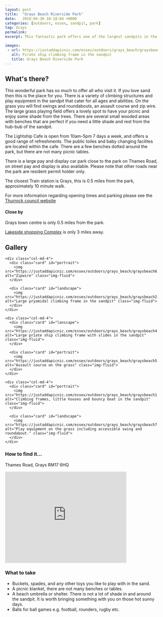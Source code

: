 ```yaml
---
layout: post
title:  "Grays Beach Riverside Park"
date:   2018-04-30 10:18:04 +0000
categories: [outdoors, essex, sandpit, park]
tag: Grays
permalink: 
excerpt: This fantastic park offers one of the largest sandpits in the South East.  There is a lovely green space for picnics and ball games, climbing frames, cafe and toilets. 

images: 
 - url: https://justaddapicnic.com/essex/outdoors/grays_beach/graysbeach4.jpg
   alt: Pirate ship climbing frame in the sandpit
   title: Grays Beach Riverside Park
---
```


## What's there?

This wonderful park has so much to offer all who visit it.  If you love sand then this is the place for you. There is a variety of climbing structures and play equipment in the sandpit that cater for all ages and abilities.  On the grass you will find swings and roundabouts, an assault course and zip wire.  The large grass playing field offers a lovely spot to have your picnic and enjoy some shade from the trees.  There are several small wooded areas with benches that are perfect if you need a little shade and rest from the hub-bub of the sandpit.

The Lightship Cafe is open from 10am-5pm 7 days a week, and offers a good range of refreshments. The public toiles and baby changing facilites are located within the cafe.  There are a few benches dotted around the park, but there are not many picnic tables.

There is a large pay and display car park close to the park on Thames Road, on street pay and display is also available.  Please note that other roads near the park are resident permit holder only.

The closest Train station is Grays, this is 0.5 miles from the park, approximately 10 minute walk.

For more information regarding opening times and parking please see the [Thurrock council website](https://www.thurrock.gov.uk/grays-beach-riverside-park/overview)

#### Close by

Grays town centre is only 0.5 miles from the park.

[Lakeside shopping Complex](https://intu.co.uk/lakeside) is only 3 miles away.


## Gallery

<div class="container">

  <div class="row">

    <div class="col-md-4">
      <div class="card" id="portrait">
        <img src="https://justaddapicnic.com/essex/outdoors/grays_beach/graysbeach6.jpg" alt="Zipwire" class="img-fluid">
      </div>

      <div class="card" id="landscape">
        <img src="https://justaddapicnic.com/essex/outdoors/grays_beach/graysbeach2.jpg" alt="Large pryamidal climbing frame in the sandpit" class="img-fluid">
      </div>  
    </div>

    <div class="col-md-4">
      <div class="card" id="lanscape">
        <img src="https://justaddapicnic.com/essex/outdoors/grays_beach/graysbeach4.jpg" alt="Large priate ship climbing frame with slides in the sandpit" class="img-fluid">
      </div>

      <div class="card" id="portrait">
        <img src="https://justaddapicnic.com/essex/outdoors/grays_beach/graysbeach5.jpg" alt="Assault course on the grass" class="img-fluid">
      </div>
    </div>

    <div class="col-md-4">
      <div class="card" id="portrait">
        <img src="https://justaddapicnic.com/essex/outdoors/grays_beach/graysbeach1.jpg" alt="Climbing frames, little houses and bouncy boat in the sandpit" class="img-fluid">
      </div>

      <div class="card" id="landscape">
        <img src="https://justaddapicnic.com/essex/outdoors/grays_beach/graysbeach7.jpg" alt="Play equipment on the grass including accessible swing and roundabout." class="img-fluid">
      </div>
    </div>

  </div>      
</div>


### How to find it...

Thames Road, Grays RM17 6HQ

<iframe src="https://www.google.com/maps/embed?pb=!1m18!1m12!1m3!1d9941.141387159747!2d0.31856563295796325!3d51.471276421264655!2m3!1f0!2f0!3f0!3m2!1i1024!2i768!4f13.1!3m3!1m2!1s0x47d8b6fe246dab61%3A0xa90cbb437ecf90fc!2sGrays+Beach+Riverside+Park!5e0!3m2!1sen!2suk!4v1525249178288" width="400" height="300" frameborder="0" style="border:0" allowfullscreen></iframe>

### What to take
* Buckets, spades, and any other toys you like to play with in the sand.
* A picnic blanket, there are not many benches or tables.
* A beach umbrella or shelter.  There is not a lot of shade in and around the sandpit. It is worth bringing something with you on those hot sunny days.
* Balls for ball games e.g. football, rounders, rugby etc.


